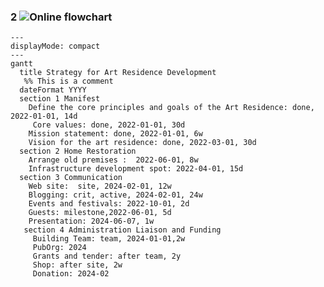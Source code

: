 
<!-- Mermaid Gantt chart code -->
### 2  ![Online flowchart](https://mermaid.live/edit#pako:eNp1Uktr4zAQ_iuDzikkTjYtvnXb7uMQKC20FHxRrbF3wJKMNM4SSv97R1IckkODD2H06XtpPlTrDapa9doxNw6AiQeEZw6asT_AbWAIGMmgazGdG5n_8sFqhjf5pVHElsk72GlHHcZMA3CPHTkE_ofQ-oAwBnItjQNG0M5A7_UQwXcZkFSeZpW6WlbV1XIl3wJWG1Po4C6R7PUwYazhHLJeHiE7ijH5iCweLTq-xG3_F9gLZVTnQ9bW5wnnG-tz5jnfH28x2WQv5cig0N2GoF2P4AcjGdFSlIQ1HIm2mejmKP3XdUFHDlPLk6QxuMfBj8kqxNGf_G5K9B8X6nfe2slRe5J-xXeIxFi05E5VrlVZ7Ofg-55cX18cVpt8-LAXyfIO6cFIap1LXS0LsHT6W9rmU98lTLEFj1KasGQ7s4gArsVBSfutcbVQFmWDyMjifaRJo-QlLDaqlr8GOz0N3KjGfQpUT-yfD65VtfSGCzWNaQXvSfdB23mIhuRVdmWX80p_fgG_9uSm)


```mermaid
---
displayMode: compact
---
gantt
  title Strategy for Art Residence Development
   %% This is a comment
  dateFormat YYYY
  section 1 Manifest
    Define the core principles and goals of the Art Residence: done, 2022-01-01, 14d
     Core values: done, 2022-01-01, 30d
    Mission statement: done, 2022-01-01, 6w
    Vision for the art residence: done, 2022-03-01, 30d
  section 2 Home Restoration
    Arrange old premises :  2022-06-01, 8w
    Infrastructure development spot: 2022-04-01, 15d
  section 3 Communication
    Web site:  site, 2024-02-01, 12w
    Blogging: crit, active, 2024-02-01, 24w
    Events and festivals: 2022-10-01, 2d
    Guests: milestone,2022-06-01, 5d
    Presentation: 2024-06-07, 1w
   section 4 Administration Liaison and Funding
     Building Team: team, 2024-01-01,2w
     PubOrg: 2024
     Grants and tender: after team, 2y
     Shop: after site, 2w
     Donation: 2024-02
```
